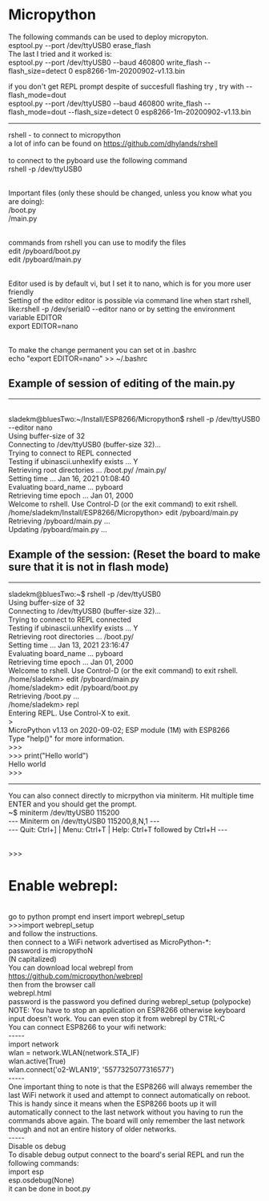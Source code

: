 
#    Micropython 

The following commands can be used to deploy micropyton.
<br/>esptool.py --port /dev/ttyUSB0 erase_flash
<br/>The last I tried and it worked is:
<br/>esptool.py --port /dev/ttyUSB0 --baud 460800 write_flash --flash_size=detect 0 esp8266-1m-20200902-v1.13.bin

if you don't get REPL prompt despite of succesfull flashing try , try with --flash_mode=dout
<br/>esptool.py --port /dev/ttyUSB0 --baud 460800 write_flash --flash_mode=dout --flash_size=detect 0 esp8266-1m-20200902-v1.13.bin

------------------------------------
rshell - to connect to micropython
<br/>a lot of info can be found on https://github.com/dhylands/rshell
<br/>
<br/>to connect to the pyboard use the following command
<br/>rshell -p /dev/ttyUSB0


<br/>Important files (only these should be changed, unless you know what you are doing):
<br/>/boot.py
<br/>/main.py

<br/>commands from rshell you can use to modify the files
<br/>edit /pyboard/boot.py
<br/>edit /pyboard/main.py

<br/>Editor used is by default vi, but I set it to nano, which is for you more user friendly 
<br/>Setting of the editor editor is possible via command line when start rshell, like:rshell -p /dev/serial0 --editor nano or by setting the environment variable EDITOR
<br/>export EDITOR=nano

<br/>To make the change permanent you can set ot in .bashrc
<br/>echo "export EDITOR=nano" >> ~/.bashrc

## Example of session of editing of the main.py
----------------------------------------------
<br/>sladekm@bluesTwo:~/Install/ESP8266/Micropython$ rshell -p /dev/ttyUSB0 --editor nano
<br/>Using buffer-size of 32
<br/>Connecting to /dev/ttyUSB0 (buffer-size 32)...
<br/>Trying to connect to REPL  connected
<br/>Testing if ubinascii.unhexlify exists ... Y
<br/>Retrieving root directories ... /boot.py/ /main.py/
<br/>Setting time ... Jan 16, 2021 01:08:40
<br/>Evaluating board_name ... pyboard
<br/>Retrieving time epoch ... Jan 01, 2000
<br/>Welcome to rshell. Use Control-D (or the exit command) to exit rshell.
<br/>/home/sladekm/Install/ESP8266/Micropython> edit /pyboard/main.py
<br/>Retrieving /pyboard/main.py ...
<br/>Updating /pyboard/main.py ...

## Example of the session: (Reset the board to make sure that it is not in flash mode)
----------------------------------------------
sladekm@bluesTwo:~$ rshell -p /dev/ttyUSB0 
<br/>Using buffer-size of 32
<br/>Connecting to /dev/ttyUSB0 (buffer-size 32)...
<br/>Trying to connect to REPL  connected
<br/>Testing if ubinascii.unhexlify exists ... Y
<br/>Retrieving root directories ... /boot.py/
<br/>Setting time ... Jan 13, 2021 23:16:47
<br/>Evaluating board_name ... pyboard
<br/>Retrieving time epoch ... Jan 01, 2000
<br/>Welcome to rshell. Use Control-D (or the exit command) to exit rshell.
<br/>/home/sladekm> edit /pyboard/main.py
<br/>/home/sladekm> edit /pyboard/boot.py
<br/>Retrieving /boot.py ...
<br/>/home/sladekm> repl
<br/>Entering REPL. Use Control-X to exit.
<br/>>
<br/>MicroPython v1.13 on 2020-09-02; ESP module (1M) with ESP8266
<br/>Type "help()" for more information.
<br/>>>> 
<br/>>>> print("Hello world")
<br/>Hello world
<br/>>>>

----------------------------------------------
You can also connect directly to micrpython via miniterm. Hit multiple time ENTER and you should get the prompt.
<br/>~$ miniterm /dev/ttyUSB0 115200
<br/>--- Miniterm on /dev/ttyUSB0  115200,8,N,1 ---
<br/>--- Quit: Ctrl+] | Menu: Ctrl+T | Help: Ctrl+T followed by Ctrl+H ---

<br/>>>>

# Enable webrepl:
<br/>go to python prompt end insert import webrepl_setup
<br/>>>>import webrepl_setup
<br/>and follow the instructions.
<br/>then connect to a WiFi network advertised as MicroPython-*:
<br/>password is micropythoN
<br/>(N capitalized)
<br/>You can download local webrepl from 
<br/>https://github.com/micropython/webrepl
<br/>then from the browser call
<br/>webrepl.html
<br/>password is the password you defined during webrepl_setup (polypocke)
<br/>NOTE: You have to stop an application on ESP8266 otherwise keyboard input doesn't work. You can even stop it from webrepl by CTRL-C
<br/>You can connect ESP8266 to your wifi network:
<br/>-----
<br/>import network
<br/>wlan = network.WLAN(network.STA_IF)
<br/>wlan.active(True)
<br/>wlan.connect('o2-WLAN19', '5577325077316577')
<br/>-----
<br/>One important thing to note is that the ESP8266 will always remember the last WiFi network it used and attempt to connect automatically on reboot.  This is handy since it means when the ESP8266 boots up it will automatically connect to the last network without you having to run the commands above again.  The board will only remember the last network though and not an entire history of older networks.
<br/>-----
<br/>Disable os debug
<br/>To disable debug output connect to the board's serial REPL and run the following commands:
<br/>import esp
<br/>esp.osdebug(None)
<br/>it can be done in boot.py
